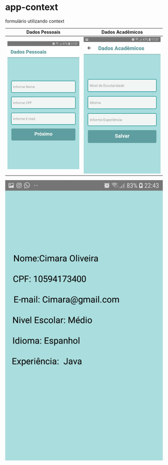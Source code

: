 # app-context
formulário utilizando context


 Dados Pessoais            |    Dados Acadêmicos 
:-------------------------:|:-------------------------: 
![](https://github.com/CimaraOliveira/app-context/blob/main/Screenshot_20210813-173712_aulaContext%5B1%5D.jpg)  |  ![](https://github.com/CimaraOliveira/app-context/blob/main/Screenshot_20210813-173716_aulaContext%5B1%5D.jpg)

![](https://github.com/CimaraOliveira/app-context/blob/main/Screenshot_20210811-224322_appContext%5B1%5D.jpg)


